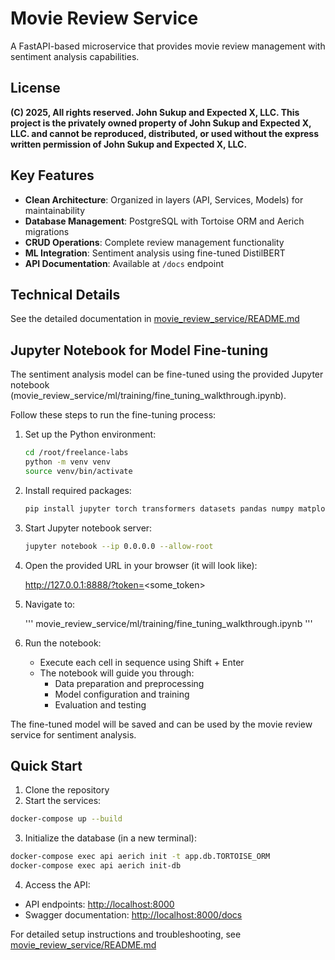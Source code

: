 # Movie Review Service

A FastAPI-based microservice that provides movie review management with sentiment analysis capabilities.

## License

**(C) 2025, All rights reserved. John Sukup and Expected X, LLC. This project is the privately owned property of John Sukup and Expected X, LLC. and cannot be reproduced, distributed, or used without the express written permission of John Sukup and Expected X, LLC.**

## Key Features

- **Clean Architecture**: Organized in layers (API, Services, Models) for maintainability
- **Database Management**: PostgreSQL with Tortoise ORM and Aerich migrations
- **CRUD Operations**: Complete review management functionality
- **ML Integration**: Sentiment analysis using fine-tuned DistilBERT
- **API Documentation**: Available at `/docs` endpoint

## Technical Details

See the detailed documentation in [movie_review_service/README.md](movie_review_service/README.md)

## Jupyter Notebook for Model Fine-tuning

The sentiment analysis model can be fine-tuned using the provided Jupyter notebook (movie_review_service/ml/training/fine_tuning_walkthrough.ipynb).

Follow these steps to run the fine-tuning process:

1. Set up the Python environment:

    ```bash
    cd /root/freelance-labs
    python -m venv venv
    source venv/bin/activate
    ```

2. Install required packages:

    ```bash
    pip install jupyter torch transformers datasets pandas numpy matplotlib scikit-learn tqdm ipywidgets
    ```

3. Start Jupyter notebook server:

    ```bash
    jupyter notebook --ip 0.0.0.0 --allow-root
    ```

4. Open the provided URL in your browser (it will look like):

    <http://127.0.0.1:8888/?token=><some_token>

5. Navigate to:

    '''
    movie_review_service/ml/training/fine_tuning_walkthrough.ipynb
    '''

6. Run the notebook:
   - Execute each cell in sequence using Shift + Enter
   - The notebook will guide you through:
     - Data preparation and preprocessing
     - Model configuration and training
     - Evaluation and testing

The fine-tuned model will be saved and can be used by the movie review service for sentiment analysis.

## Quick Start

1. Clone the repository
2. Start the services:

```bash
docker-compose up --build
```

3. Initialize the database (in a new terminal):

```bash
docker-compose exec api aerich init -t app.db.TORTOISE_ORM
docker-compose exec api aerich init-db
```

4. Access the API:

- API endpoints: <http://localhost:8000>
- Swagger documentation: <http://localhost:8000/docs>

For detailed setup instructions and troubleshooting, see [movie_review_service/README.md](movie_review_service/README.md)
